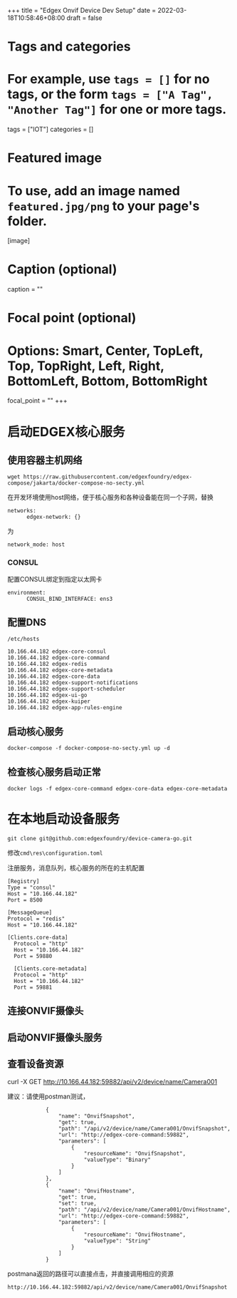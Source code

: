+++
title = "Edgex Onvif Device Dev Setup"
date = 2022-03-18T10:58:46+08:00
draft = false

# Tags and categories
# For example, use `tags = []` for no tags, or the form `tags = ["A Tag", "Another Tag"]` for one or more tags.
tags = ["IOT"]
categories = []

# Featured image
# To use, add an image named `featured.jpg/png` to your page's folder. 
[image]
  # Caption (optional)
  caption = ""

  # Focal point (optional)
  # Options: Smart, Center, TopLeft, Top, TopRight, Left, Right, BottomLeft, Bottom, BottomRight
  focal_point = ""
+++


# 启动EDGEX核心服务

## 使用容器主机网络

```
wget https://raw.githubusercontent.com/edgexfoundry/edgex-compose/jakarta/docker-compose-no-secty.yml
```

在开发环境使用host网络，便于核心服务和各种设备能在同一个子网，替换

```
networks:
      edgex-network: {}
```

为
```
network_mode: host
```

### CONSUL

配置CONSUL绑定到指定以太网卡

```
environment:
      CONSUL_BIND_INTERFACE: ens3
```

## 配置DNS

`/etc/hosts`

```
10.166.44.182 edgex-core-consul
10.166.44.182 edgex-core-command
10.166.44.182 edgex-redis
10.166.44.182 edgex-core-metadata
10.166.44.182 edgex-core-data
10.166.44.182 edgex-support-notifications
10.166.44.182 edgex-support-scheduler
10.166.44.182 edgex-ui-go
10.166.44.182 edgex-kuiper
10.166.44.182 edgex-app-rules-engine
```

## 启动核心服务

```
docker-compose -f docker-compose-no-secty.yml up -d 
```

## 检查核心服务启动正常

```
docker logs -f edgex-core-command edgex-core-data edgex-core-metadata
```

# 在本地启动设备服务

```
git clone git@github.com:edgexfoundry/device-camera-go.git
```

修改`cmd\res\configuration.toml`

注册服务，消息队列，核心服务的所在的主机配置

```
[Registry]
Type = "consul"
Host = "10.166.44.182"
Port = 8500

[MessageQueue]
Protocol = "redis"
Host = "10.166.44.182"

[Clients.core-data]
  Protocol = "http"
  Host = "10.166.44.182"
  Port = 59880

  [Clients.core-metadata]
  Protocol = "http"
  Host = "10.166.44.182"
  Port = 59881
```

## 连接ONVIF摄像头

## 启动ONVIF摄像头服务

## 查看设备资源

curl -X GET http://10.166.44.182:59882/api/v2/device/name/Camera001

建议：请使用postman测试，

```
            {
                "name": "OnvifSnapshot",
                "get": true,
                "path": "/api/v2/device/name/Camera001/OnvifSnapshot",
                "url": "http://edgex-core-command:59882",
                "parameters": [
                    {
                        "resourceName": "OnvifSnapshot",
                        "valueType": "Binary"
                    }
                ]
            },
            {
                "name": "OnvifHostname",
                "get": true,
                "set": true,
                "path": "/api/v2/device/name/Camera001/OnvifHostname",
                "url": "http://edgex-core-command:59882",
                "parameters": [
                    {
                        "resourceName": "OnvifHostname",
                        "valueType": "String"
                    }
                ]
            }
````

postmana返回的路径可以直接点击，并直接调用相应的资源

```
http://10.166.44.182:59882/api/v2/device/name/Camera001/OnvifSnapshot
```